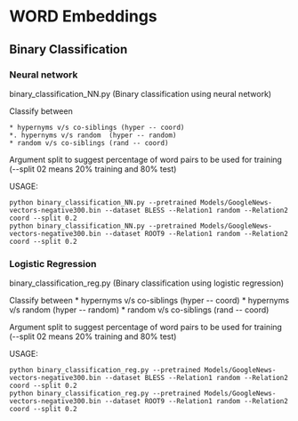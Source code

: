 
# WORD Embeddings
## Binary Classification
### Neural network
binary_classification_NN.py  (Binary classification using neural network) 

Classify between 

    * hypernyms v/s co-siblings (hyper -- coord)
    *. hypernyms v/s random  (hyper -- random)
    * random v/s co-siblings (rand -- coord)

Argument split to suggest percentage of word pairs to be used for training (--split 02 means 20% training and 80% test)
    
USAGE:
```
python binary_classification_NN.py --pretrained Models/GoogleNews-vectors-negative300.bin --dataset BLESS --Relation1 random --Relation2 coord --split 0.2
python binary_classification_NN.py --pretrained Models/GoogleNews-vectors-negative300.bin --dataset ROOT9 --Relation1 random --Relation2 coord --split 0.2
```
### Logistic Regression
binary_classification_reg.py  (Binary classification using logistic regression) 

Classify between 
    * hypernyms v/s co-siblings (hyper -- coord)
    * hypernyms v/s random  (hyper -- random)
    * random v/s co-siblings (rand -- coord)
    
Argument split to suggest percentage of word pairs to be used for training (--split 02 means 20% training and 80% test)
    
USAGE:
```
python binary_classification_reg.py --pretrained Models/GoogleNews-vectors-negative300.bin --dataset BLESS --Relation1 random --Relation2 coord --split 0.2
python binary_classification_reg.py --pretrained Models/GoogleNews-vectors-negative300.bin --dataset ROOT9 --Relation1 random --Relation2 coord --split 0.2
```